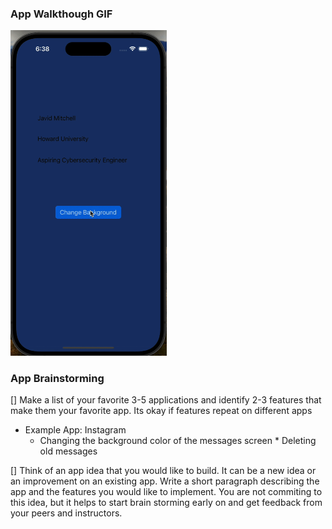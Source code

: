 ### App Walkthough GIF

<img src="https://github.com/javidt28/myFirstIOSapp/blob/main/Kapture%202024-02-04%20at%2018.38.12.gif" width=250><br>


### App Brainstorming


[] Make a list of your favorite 3-5 applications and identify 2-3 features that make them your favorite app. Its okay if features repeat on different apps
 * Example App: Instagram
   * Changing the background color of the messages screen
                  * Deleting old messages

[] Think of an app idea that you would like to build. It can be a new idea or an improvement on an existing app. Write a short paragraph describing the app and the features you would like to implement. You are not commiting to this idea, but it helps to start brain storming early on and get feedback from your peers and instructors.
